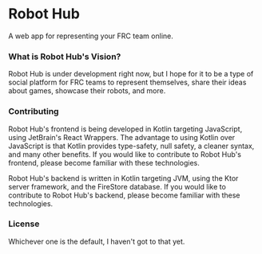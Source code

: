 # Robot Hub

A web app for representing your FRC team online.

### What is Robot Hub's Vision?

Robot Hub is under development right now, but I hope for it to be a type
of social platform for FRC teams to represent themselves, share their
ideas about games, showcase their robots, and more.

### Contributing

Robot Hub's frontend is being developed in Kotlin targeting JavaScript,
using JetBrain's React Wrappers. The advantage to using Kotlin over
JavaScript is that Kotlin provides type-safety, null safety, a 
cleaner syntax, and many other benefits. If you would like to contribute
to Robot Hub's frontend, please become familiar with these technologies.

Robot Hub's backend is written in Kotlin targeting JVM, using the Ktor
server framework, and the FireStore database. If you would like to
contribute to Robot Hub's backend, please become familiar with these 
technologies.

### License

Whichever one is the default, I haven't got to that yet.

